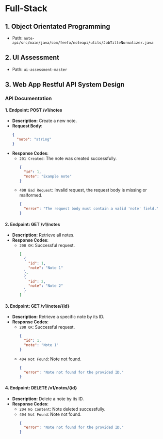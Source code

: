 # Full-Stack

## 1. Object Orientated Programming
- Path: `note-api/src/main/java/com/feefo/noteapi/utils/JobTitleNormalizer.java`

## 2. UI Assessment
- Path: `ui-assessment-master`

## 3. Web App Restful API System Design

### API Documentation

#### 1. Endpoint: POST /v1/notes
- **Description:** Create a new note.
- **Request Body:**
  ```json
  {
    "note": "string"
  }
  ```
- **Response Codes:**
  - `201 Created`: The note was created successfully.
    ```json
    {
      "id": 1,
      "note": "Example note"
    }
    ```
  - `400 Bad Request`: Invalid request, the request body is missing or malformed.
    ```json
    {
      "error": "The request body must contain a valid 'note' field."
    }
    ```

#### 2. Endpoint: GET /v1/notes
- **Description:** Retrieve all notes.
- **Response Codes:**
  - `200 OK`: Successful request.
    ```json
    [
      {
        "id": 1,
        "note": "Note 1"
      },
      {
        "id": 2,
        "note": "Note 2"
      }
    ]
    ```

#### 3. Endpoint: GET /v1/notes/{id}
- **Description:** Retrieve a specific note by its ID.
- **Response Codes:**
  - `200 OK`: Successful request.
    ```json
    {
      "id": 1,
      "note": "Note 1"
    }
    ```
  - `404 Not Found`: Note not found.
    ```json
    {
      "error": "Note not found for the provided ID."
    }
    ```

#### 4. Endpoint: DELETE /v1/notes/{id}
- **Description:** Delete a note by its ID.
- **Response Codes:**
  - `204 No Content`: Note deleted successfully.
  - `404 Not Found`: Note not found.
    ```json
    {
      "error": "Note not found for the provided ID."
    }
    ```
